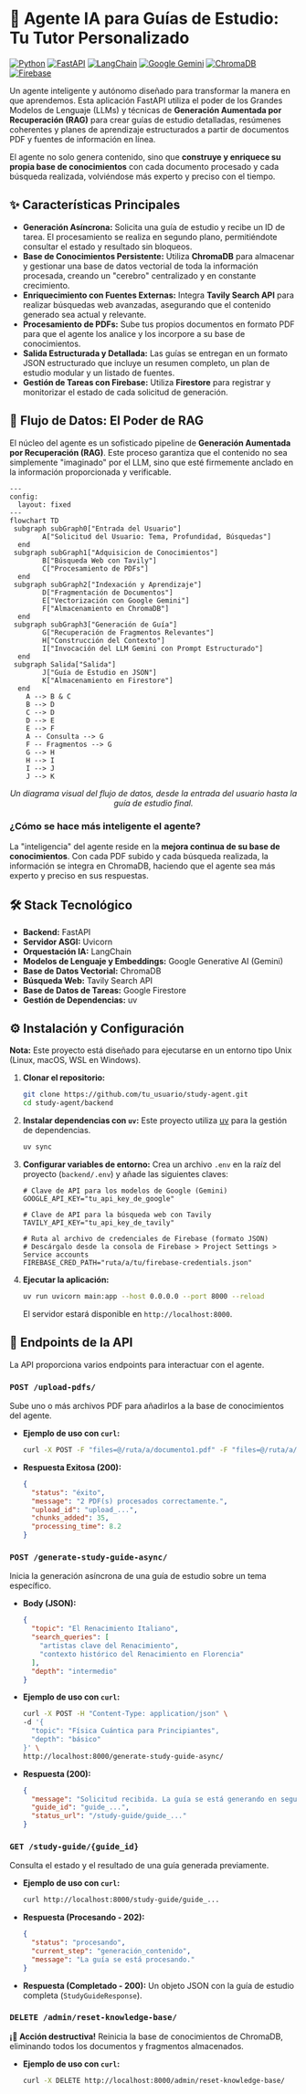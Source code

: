 # :robot: Agente IA para Guías de Estudio: Tu Tutor Personalizado

[![Python](https://img.shields.io/badge/Python-3.12+-blue?style=for-the-badge&logo=python)](https://www.python.org/)
[![FastAPI](https://img.shields.io/badge/FastAPI-0.111.0-green?style=for-the-badge&logo=fastapi)](https://fastapi.tiangolo.com/)
[![LangChain](https://img.shields.io/badge/LangChain-0.2.11-purple?style=for-the-badge&logo=langchain)](https://www.langchain.com/)
[![Google Gemini](https://img.shields.io/badge/Google_Gemini-2.5_Flash-orange?style=for-the-badge&logo=google-gemini)](https://deepmind.google/technologies/gemini/)
[![ChromaDB](https://img.shields.io/badge/ChromaDB-0.5.3-blueviolet?style=for-the-badge&logo=chromadb)](https://www.trychroma.com/)
[![Firebase](https://img.shields.io/badge/Firebase-6.2.0-yellow?style=for-the-badge&logo=firebase)](https://firebase.google.com/)

Un agente inteligente y autónomo diseñado para transformar la manera en que aprendemos. Esta aplicación FastAPI utiliza el poder de los Grandes Modelos de Lenguaje (LLMs) y técnicas de **Generación Aumentada por Recuperación (RAG)** para crear guías de estudio detalladas, resúmenes coherentes y planes de aprendizaje estructurados a partir de documentos PDF y fuentes de información en línea.

El agente no solo genera contenido, sino que **construye y enriquece su propia base de conocimientos** con cada documento procesado y cada búsqueda realizada, volviéndose más experto y preciso con el tiempo.

## :sparkles: Características Principales

- **Generación Asíncrona:** Solicita una guía de estudio y recibe un ID de tarea. El procesamiento se realiza en segundo plano, permitiéndote consultar el estado y resultado sin bloqueos.
- **Base de Conocimientos Persistente:** Utiliza **ChromaDB** para almacenar y gestionar una base de datos vectorial de toda la información procesada, creando un "cerebro" centralizado y en constante crecimiento.
- **Enriquecimiento con Fuentes Externas:** Integra **Tavily Search API** para realizar búsquedas web avanzadas, asegurando que el contenido generado sea actual y relevante.
- **Procesamiento de PDFs:** Sube tus propios documentos en formato PDF para que el agente los analice y los incorpore a su base de conocimientos.
- **Salida Estructurada y Detallada:** Las guías se entregan en un formato JSON estructurado que incluye un resumen completo, un plan de estudio modular y un listado de fuentes.
- **Gestión de Tareas con Firebase:** Utiliza **Firestore** para registrar y monitorizar el estado de cada solicitud de generación.

## :brain: Flujo de Datos: El Poder de RAG

El núcleo del agente es un sofisticado pipeline de **Generación Aumentada por Recuperación (RAG)**. Este proceso garantiza que el contenido no sea simplemente "imaginado" por el LLM, sino que esté firmemente anclado en la información proporcionada y verificable.

```mermaid
---
config:
  layout: fixed
---
flowchart TD
 subgraph subGraph0["Entrada del Usuario"]
        A["Solicitud del Usuario: Tema, Profundidad, Búsquedas"]
  end
 subgraph subGraph1["Adquisicion de Conocimientos"]
        B["Búsqueda Web con Tavily"]
        C["Procesamiento de PDFs"]
  end
 subgraph subGraph2["Indexación y Aprendizaje"]
        D["Fragmentación de Documentos"]
        E["Vectorización con Google Gemini"]
        F["Almacenamiento en ChromaDB"]
  end
 subgraph subGraph3["Generación de Guía"]
        G["Recuperación de Fragmentos Relevantes"]
        H["Construcción del Contexto"]
        I["Invocación del LLM Gemini con Prompt Estructurado"]
  end
 subgraph Salida["Salida"]
        J["Guía de Estudio en JSON"]
        K["Almacenamiento en Firestore"]
  end
    A --> B & C
    B --> D
    C --> D
    D --> E
    E --> F
    A -- Consulta --> G
    F -- Fragmentos --> G
    G --> H
    H --> I
    I --> J
    J --> K
```

_<p align="center">Un diagrama visual del flujo de datos, desde la entrada del usuario hasta la guía de estudio final.</p>_

### ¿Cómo se hace más inteligente el agente?

La "inteligencia" del agente reside en la **mejora continua de su base de conocimientos**. Con cada PDF subido y cada búsqueda realizada, la información se integra en ChromaDB, haciendo que el agente sea más experto y preciso en sus respuestas.

## :hammer_and_wrench: Stack Tecnológico

- **Backend:** FastAPI
- **Servidor ASGI:** Uvicorn
- **Orquestación IA:** LangChain
- **Modelos de Lenguaje y Embeddings:** Google Generative AI (Gemini)
- **Base de Datos Vectorial:** ChromaDB
- **Búsqueda Web:** Tavily Search API
- **Base de Datos de Tareas:** Google Firestore
- **Gestión de Dependencias:** uv

## :gear: Instalación y Configuración

**Nota:** Este proyecto está diseñado para ejecutarse en un entorno tipo Unix (Linux, macOS, WSL en Windows).

1. **Clonar el repositorio:**

   ```bash
   git clone https://github.com/tu_usuario/study-agent.git
   cd study-agent/backend
   ```

2. **Instalar dependencias con `uv`:**
   Este proyecto utiliza [uv](https://github.com/astral-sh/uv) para la gestión de dependencias.

   ```bash
   uv sync
   ```

3. **Configurar variables de entorno:**
   Crea un archivo `.env` en la raíz del proyecto (`backend/.env`) y añade las siguientes claves:

   ```env
   # Clave de API para los modelos de Google (Gemini)
   GOOGLE_API_KEY="tu_api_key_de_google"

   # Clave de API para la búsqueda web con Tavily
   TAVILY_API_KEY="tu_api_key_de_tavily"

   # Ruta al archivo de credenciales de Firebase (formato JSON)
   # Descárgalo desde la consola de Firebase > Project Settings > Service accounts
   FIREBASE_CRED_PATH="ruta/a/tu/firebase-credentials.json"
   ```

4. **Ejecutar la aplicación:**

   ```bash
   uv run uvicorn main:app --host 0.0.0.0 --port 8000 --reload
   ```

   El servidor estará disponible en `http://localhost:8000`.

## :open_book: Endpoints de la API

La API proporciona varios endpoints para interactuar con el agente.

### `POST /upload-pdfs/`

Sube uno o más archivos PDF para añadirlos a la base de conocimientos del agente.

- **Ejemplo de uso con `curl`:**

  ```bash
  curl -X POST -F "files=@/ruta/a/documento1.pdf" -F "files=@/ruta/a/documento2.pdf" http://localhost:8000/upload-pdfs/
  ```

- **Respuesta Exitosa (200):**

  ```json
  {
    "status": "éxito",
    "message": "2 PDF(s) procesados correctamente.",
    "upload_id": "upload_...",
    "chunks_added": 35,
    "processing_time": 8.2
  }
  ```

### `POST /generate-study-guide-async/`

Inicia la generación asíncrona de una guía de estudio sobre un tema específico.

- **Body (JSON):**

  ```json
  {
    "topic": "El Renacimiento Italiano",
    "search_queries": [
      "artistas clave del Renacimiento",
      "contexto histórico del Renacimiento en Florencia"
    ],
    "depth": "intermedio"
  }
  ```

- **Ejemplo de uso con `curl`:**

  ```bash
  curl -X POST -H "Content-Type: application/json" \
  -d '{
    "topic": "Física Cuántica para Principiantes",
    "depth": "básico"
  }' \
  http://localhost:8000/generate-study-guide-async/
  ```

- **Respuesta (200):**

  ```json
  {
    "message": "Solicitud recibida. La guía se está generando en segundo plano.",
    "guide_id": "guide_...",
    "status_url": "/study-guide/guide_..."
  }
  ```

### `GET /study-guide/{guide_id}`

Consulta el estado y el resultado de una guía generada previamente.

- **Ejemplo de uso con `curl`:**

  ```bash
  curl http://localhost:8000/study-guide/guide_...
  ```

- **Respuesta (Procesando - 202):**

  ```json
  {
    "status": "procesando",
    "current_step": "generación_contenido",
    "message": "La guía se está procesando."
  }
  ```

- **Respuesta (Completado - 200):**
  Un objeto JSON con la guía de estudio completa (`StudyGuideResponse`).

### `DELETE /admin/reset-knowledge-base/`

**¡:rotating_light: Acción destructiva!** Reinicia la base de conocimientos de ChromaDB, eliminando todos los documentos y fragmentos almacenados.

- **Ejemplo de uso con `curl`:**

  ```bash
  curl -X DELETE http://localhost:8000/admin/reset-knowledge-base/
  ```
